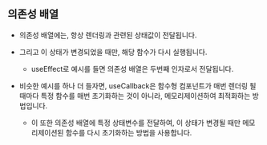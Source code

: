 ## 의존성 배열
- 의존성 배열에는, 항상 렌더링과 관련된 상태값이 전달됩니다. 
- 그리고 이 상태가 변경되었을 때만, 해당 함수가 다시 실행됩니다.
    - useEffect로 예시를 들면 의존성 배열은 두번째 인자로서 전달됩니다.

- 비슷한 예시를 하나 더 들자면, useCallback은 함수형 컴포넌트가 매번 렌더링 될때마다 특정 함수를 매번 초기화하는 것이 아니라, 메모리제이션하여 최적화하는 방법입니다.
    - 이 또한 의존성 배열에 특정 상태변수를 전달하여, 이 상태가 변경될 때만 메모리제이션된 함수를 다시 초기화하는 방법을 사용합니다.